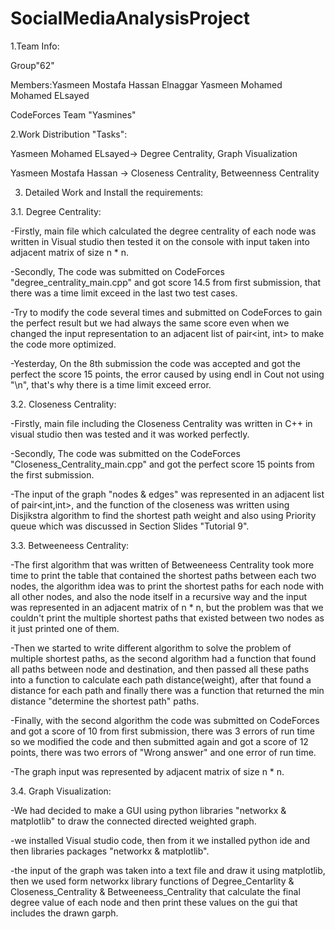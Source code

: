 # SocialMediaAnalysisProject
1.Team Info:

Group"62"

Members:Yasmeen Mostafa Hassan Elnaggar      Yasmeen Mohamed Mohamed ELsayed


CodeForces Team "Yasmines"



2.Work Distribution "Tasks":

Yasmeen Mohamed ELsayed-> Degree Centrality, Graph Visualization


Yasmeen Mostafa Hassan -> Closeness Centrality, Betweenness Centrality



3. Detailed Work and Install the requirements:

 3.1. Degree Centrality:
 
  -Firstly, main file which calculated the degree centrality of each node was written in Visual studio then tested it on the console with input taken into adjacent matrix of size n * n.
  

  -Secondly, The code was submitted on CodeForces  "degree_centrality_main.cpp"  and got score 14.5 from first submission, that there was a time limit exceed in the last two test cases.
  

  -Try to modify the code several times and submitted on CodeForces to gain the perfect result but we had always the same score even when we changed the input representation to an adjacent list of pair<int, int> to make the code more optimized.
  

  -Yesterday, On the 8th submission the code was accepted and got the perfect the score 15 points, the error caused by using endl in Cout not using "\n", that's why there is a time limit exceed error.
  


 3.2. Closeness Centrality:
 
  -Firstly, main file including the Closeness Centrality was written in C++ in visual studio then was tested and it was worked perfectly.


  -Secondly, The code was submitted on the CodeForces "Closeness_Centrality_main.cpp" and got the perfect score 15 points from the first submission.


  -The input of the graph "nodes & edges" was represented in an adjacent list of pair<int,int>, and the function of the closeness was written using Disjikstra algorithm to find the shortest path weight and also using Priority queue which was discussed in Section Slides "Tutorial 9".



 3.3. Betweeneess Centrality:
 
   -The first algorithm that was written of Betweeneess Centrality took more time to print the table that contained the shortest paths between each two nodes, the algorithm idea was to print the shortest paths for each node with all other nodes, and also the node itself in a recursive way and the input was represented in an adjacent matrix of n * n, but the problem was that we couldn't print the multiple shortest paths that existed between two nodes as it just printed one of them. 


   -Then we started to write different algorithm to solve the problem of multiple shortest paths, as the second algorithm had a function that found all paths between node and destination, and then passed all these paths into a function to calculate each path distance(weight), after that found a distance for each path and finally there was a function that returned the min distance "determine the shortest path" paths.
 
 
   -Finally, with the second algorithm the code was submitted on CodeForces and got a score of 10 from first submission, there was 3 errors of run time so we modified the code and then submitted again and got a score of 12 points, there was two errors of "Wrong answer" and one error of run time.


   -The graph input was represented by adjacent matrix of size n * n. 



  3.4. Graph Visualization:
  
   -We had decided to make a GUI using python libraries "networkx & matplotlib" to draw the connected directed weighted graph.


   -we installed Visual studio code, then from it we installed python ide and then libraries packages "networkx & matplotlib".


   -the input of the graph was taken into a text file and draw it using matplotlib, then we used form networkx library functions of Degree_Centarlity & Closeness_Centrality & Betweeneess_Centrality that calculate the final degree value of each node and then print these values on the gui that includes the drawn garph.

